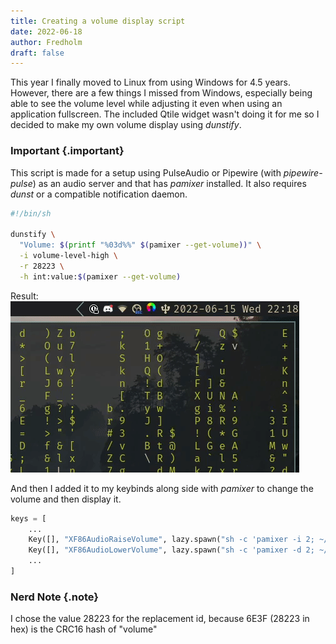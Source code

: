 ```yaml
---
title: Creating a volume display script
date: 2022-06-18
author: Fredholm
draft: false
---
```


This year I finally moved to Linux from using Windows for 4.5 years. However, there are a few things I missed from Windows, especially being able to see the volume level while adjusting it even when using an application fullscreen. The included Qtile widget wasn't doing it for me so I decided to make my own volume display using *dunstify*.

### Important {.important}
This script is made for a setup using PulseAudio or Pipewire (with *pipewire-pulse*) as an audio server and that has *pamixer* installed. It also requires *dunst* or a compatible notification daemon.

```bash
#!/bin/sh

dunstify \
  "Volume: $(printf "%03d%%" $(pamixer --get-volume))" \
  -i volume-level-high \
  -r 28223 \
  -h int:value:$(pamixer --get-volume)
```

Result:
![Result](result.gif)

And then I added it to my keybinds along side with *pamixer* to change the volume and then display it.

``` python
keys = [
	...
	Key([], "XF86AudioRaiseVolume", lazy.spawn("sh -c 'pamixer -i 2; ~/.scripts/display-volume'"), desc="Raise volume"),
	Key([], "XF86AudioLowerVolume", lazy.spawn("sh -c 'pamixer -d 2; ~/.scripts/display-volume'"), desc="Lower volume"),
	...
]
```

### Nerd Note {.note}
I chose the value 28223 for the replacement id, because 6E3F (28223 in hex) is the CRC16 hash of "volume"
